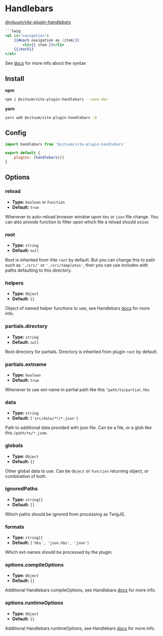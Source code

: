 # Handlebars
_[@vituum/vite-plugin-handlebars](https://github.com/vituum/vite-plugin-handlebars)_
```handlebars
```twig
<ul id="navigation">
    {{#each navigation as |item|}}
        <li>{{ item }}</li>
    {{/each}}
</ul>
```

See [docs](https://handlebarsjs.com/) for more info about the syntax

## Install
**npm**
```bash
npm i @vituum/vite-plugin-handlebars --save-dev
```
**yarn**
```bash
yarn add @vituum/vite-plugin-handlebars -D
```

## Config
```javascript
import handlebars from '@vituum/vite-plugin-handlebars'

export default {
    plugins: [handlebars()]
}
```

## Options

### reload
- **Type:** `boolean` or `Function`
- **Default:** `true`

Whenever to auto-reload browser window upon `hbs` or `json` file change. You can also provide function to filter upon which file a reload should occur.

### root
- **Type:** `string`
- **Default:** `null`

Root is inherited from Vite `root` by default. But you can change this to path such as `'./src/'` or `'./src/templates'`, then you can use includes with paths defaulting to this directory.

### helpers
- **Type:** `Object`
- **Default:** `{}`

Object of named helper functions to use, see Handlebars [docs](https://handlebarsjs.com/api-reference/helpers.html) for more info.

### partials.directory
- **Type:** `string`
- **Default:** `null`

Root directory for partials. Directory is inherited from plugin `root` by default.

### partials.extname
- **Type:** `boolean`
- **Default:** `true`

Whenever to use ext-name in partial path like this `"path/to/partial.hbs`

### data
- **Type:** `string`
- **Default:** `['src/data/**/*.json']`

Path to additional data provided with json file. Can be a file, or a glob like this `/path/to/*.jsom`.

### globals
- **Type:** `Object`
- **Default:** `{}`

Other global data to use. Can be `Object` or `function` returning object, or combination of both.

### ignoredPaths
- **Type:** `string[]`
- **Default:** `[]`

Which paths should be ignored from processing as TwigJS.

### formats
- **Type:** `string[]`
- **Default:** `['hbs', 'json.hbs', 'json']`

Which ext-names should be processed by the plugin.


### options.compileOptions
- **Type:** `Object`
- **Default:** `{}`

Additional Handlebars compileOptions, see Handlebars [docs](https://handlebarsjs.com/api-reference/compilation.html) for more info.

### options.runtimeOptions
- **Type:** `Object`
- **Default:** `{}`

Additional Handlebars runtimeOptions, see Handlebars [docs](https://handlebarsjs.com/api-reference/runtime-options.html) for more info.
